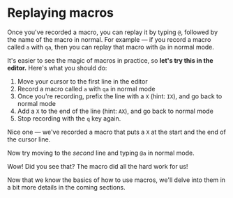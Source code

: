 # Replaying macros

Once you've recorded a macro, you can replay it by typing `@`, followed by the name of the macro in normal. For example — if you record a macro called `a` with `qa`, then you can replay that macro with `@a` in normal mode.

It's easier to see the magic of macros in practice, so **let's try this in the editor.** Here's what you should do:

1. Move your cursor to the first line in the editor
2. Record a macro called `a` with `qa` in normal mode
3. Once you're recording, prefix the line with a `X` (hint: `IX`), and go back to normal mode
4. Add a `X` to the end of the line (hint: `AX`), and go back to normal mode
5. Stop recording with the `q` key again.

Nice one — we've recorded a macro that puts a `X` at the start and the end of the cursor line.

Now try moving to the _second_ line and typing `@a` in normal mode.

Wow! Did you see that? The macro did all the hard work for us!

Now that we know the basics of how to use macros, we'll delve into them in a bit more details in the coming sections.
